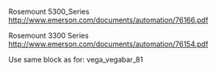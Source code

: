 Rosemount 5300_Series 
http://www.emerson.com/documents/automation/76166.pdf 


Rosemount 3300 Series 
http://www.emerson.com/documents/automation/76154.pdf 


Use same block as for:
vega_vegabar_81
